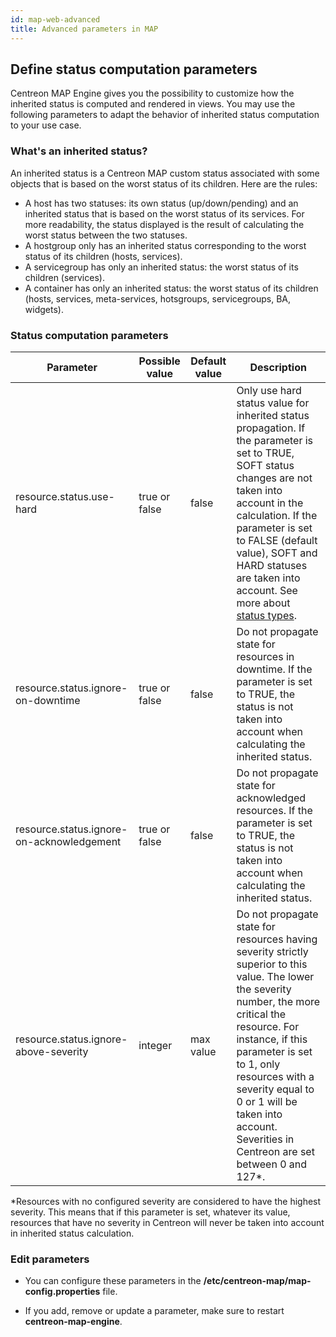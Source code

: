 ```yaml
---
id: map-web-advanced
title: Advanced parameters in MAP
---
```


## Define status computation parameters

Centreon MAP Engine gives you the possibility to customize how the inherited status is computed and rendered in views. You may use the following parameters to adapt the behavior of inherited status computation to your use case.

### What's an inherited status?

An inherited status is a Centreon MAP custom status associated with some objects that is based on the worst status of its children. Here are the rules:

- A host has two statuses: its own status (up/down/pending) and an inherited status that is based on the worst status of its services. For more readability, the status displayed is the result of calculating the worst status between the two statuses.
- A hostgroup only has an inherited status corresponding to the worst status of its children (hosts, services).
- A servicegroup has only an inherited status: the worst status of its children (services).
- A container has only an inherited status: the worst status of its children (hosts, services, meta-services, hotsgroups, servicegroups, BA, widgets).

### Status computation parameters

| Parameter                           | Possible value | Default value | Description                                                                                  |
| ----------------------------------- | -------------- | ------------- | -------------------------------------------------------------------------------------------- |
| resource.status.use-hard              | true or false  | false         | Only use hard status value for inherited status propagation. If the parameter is set to TRUE, SOFT status changes are not taken into account in the calculation. If the parameter is set to FALSE (default value), SOFT and HARD statuses are taken into account. See more about [status types](../alerts-notifications/concepts.md#status-types).                                   |
| resource.status.ignore-on-downtime  | true or false  | false         | Do not propagate state for resources in downtime. If the parameter is set to TRUE, the status is not taken into account when calculating the inherited status.                                            |
| resource.status.ignore-on-acknowledgement | true or false  | false         | Do not propagate state for acknowledged resources. If the parameter is set to TRUE, the status is not taken into account when calculating the inherited status.                                           |
| resource.status.ignore-above-severity    | integer        | max value           | Do not propagate state for resources having severity strictly superior to this value. The lower the severity number, the more critical the resource. For instance, if this parameter is set to 1, only resources with a severity equal to 0 or 1 will be taken into account. Severities in Centreon are set between 0 and 127*.                 |

*Resources with no configured severity are considered to have the highest severity. This means that if this parameter is set, whatever its value, resources that have no severity in Centreon will never be taken into account in inherited status calculation.

### Edit parameters

- You can configure these parameters in the **/etc/centreon-map/map-config.properties** file.

- If you add, remove or update a parameter, make sure to restart **centreon-map-engine**.
